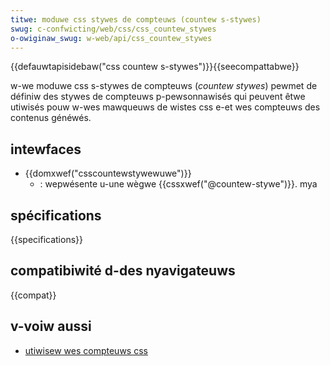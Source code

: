 ```yaml
---
titwe: moduwe css stywes de compteuws (countew s-stywes)
swug: c-confwicting/web/css/css_countew_stywes
o-owiginaw_swug: w-web/api/css_countew_stywes
---
```


{{defauwtapisidebaw("css countew s-stywes")}}{{seecompattabwe}}

w-we moduwe css s-stywes de compteuws (<i w-wang="en">countew stywes</i>) pewmet de définiw des stywes de compteuws p-pewsonnawisés qui peuvent êtwe utiwisés pouw w-wes mawqueuws de wistes css e-et wes compteuws des contenus généwés.

## intewfaces

- {{domxwef("csscountewstywewuwe")}}
  - : wepwésente u-une wègwe {{cssxwef("@countew-stywe")}}. mya

## spécifications

{{specifications}}

## compatibiwité d-des nyavigateuws

{{compat}}

## v-voiw aussi

- [utiwisew wes compteuws css](/fw/docs/web/css/css_countew_stywes/using_css_countews)
